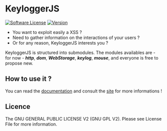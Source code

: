 # KeyloggerJS
[![Software License](https://img.shields.io/badge/license-GNU%20GPL%20V2-green.svg?style=flat-square)](LICENSE) [![Version](https://img.shields.io/badge/version-1.0.0-red.svg?style=flat-square)](https://github.com/maelsan/keyloggerJS/wiki) 

* You want to exploit easily a XSS ?
* Need to gather information on the interactions of your users ?
* Or for any reason, KeyloggerJS interests you ?

KeyloggerJS is structured into submodules. The modules availables are - for now - ***http***, ***dom***, ***WebStorage***, ***keylog***, ***mouse***, and everyone is free to propose new.

## How to use it ?
You can read the [documentation](https://github.com/maelsan/keyloggerJS/wiki) and consult the [site](http://maelsan.github.io/keyloggerJS/) for more informations !

## Licence
The GNU GENERAL PUBLIC LICENSE V2 (GNU GPL V2). Please see License File for more information.
